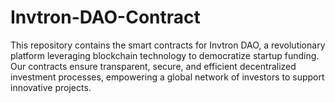 # Invtron-DAO-Contract
This repository contains the smart contracts for Invtron DAO, a revolutionary platform leveraging blockchain technology to democratize startup funding. Our contracts ensure transparent, secure, and efficient decentralized investment processes, empowering a global network of investors to support innovative projects.

